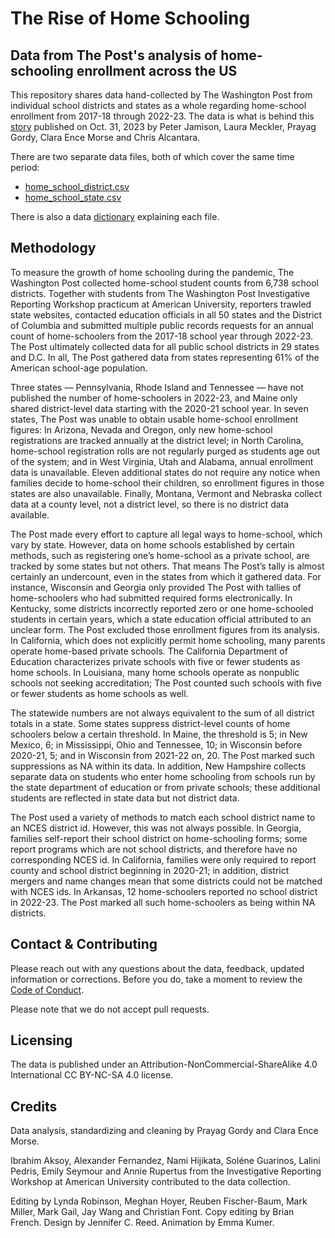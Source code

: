 # The Rise of Home Schooling
## Data from The Post's analysis of home-schooling enrollment across the US

This repository shares data hand-collected by The Washington Post from individual school districts and states as a whole regarding home-school enrollment from 2017-18 through 2022-23. The data is what is behind this [story](https://www.washingtonpost.com/education/interactive/2023/homeschooling-growth-data-by-district/) published on Oct. 31, 2023 by Peter Jamison, Laura Meckler, Prayag Gordy, Clara Ence Morse and Chris Alcantara.

There are two separate data files, both of which cover the same time period: 
- [home_school_district.csv](https://github.com/washingtonpost/data_home_schooling/blob/main/home_school_district.csv)
- [home_school_state.csv](https://github.com/washingtonpost/data_home_schooling/blob/main/home_school_state.csv)

There is also a data [dictionary](https://github.com/washingtonpost/data_home_schooling/blob/main/home_school_data_dictionary.csv) explaining each file.

## Methodology
To measure the growth of home schooling during the pandemic, The Washington Post collected home-school student counts from 6,738 school districts. Together with students from The Washington Post Investigative Reporting Workshop practicum at American University, reporters trawled state websites, contacted education officials in all 50 states and the District of Columbia and submitted multiple public records requests for an annual count of home-schoolers from the 2017-18 school year through 2022-23. The Post ultimately collected data for all public school districts in 29 states and D.C. In all, The Post gathered data from states representing 61% of the American school-age population.

Three states — Pennsylvania, Rhode Island and Tennessee — have not published the number of home-schoolers in 2022-23, and Maine only shared district-level data starting with the 2020-21 school year. In seven states, The Post was unable to obtain usable home-school enrollment figures: In Arizona, Nevada and Oregon, only new home-school registrations are tracked annually at the district level; in North Carolina, home-school registration rolls are not regularly purged as students age out of the system; and in West Virginia, Utah and Alabama, annual enrollment data is unavailable. Eleven additional states do not require any notice when families decide to home-school their children, so enrollment figures in those states are also unavailable. Finally, Montana, Vermont and Nebraska collect data at a county level, not a district level, so there is no district data available.

The Post made every effort to capture all legal ways to home-school, which vary by state. However, data on home schools established by certain methods, such as registering one’s home-school as a private school, are tracked by some states but not others. That means The Post’s tally is almost certainly an undercount, even in the states from which it gathered data. For instance, Wisconsin and Georgia only provided The Post with tallies of home-schoolers who had submitted required forms electronically. In Kentucky, some districts incorrectly reported zero or one home-schooled students in certain years, which a state education official attributed to an unclear form. The Post excluded those enrollment figures from its analysis. In California, which does not explicitly permit home schooling, many parents operate home-based private schools. The California Department of Education characterizes private schools with five or fewer students as home schools. In Louisiana, many home schools operate as nonpublic schools not seeking accreditation; The Post counted such schools with five or fewer students as home schools as well.

The statewide numbers are not always equivalent to the sum of all district totals in a state. Some states suppress district-level counts of home schoolers below a certain threshold. In Maine, the threshold is 5; in New Mexico, 6; in Mississippi, Ohio and Tennessee, 10; in Wisconsin before 2020-21, 5; and in Wisconsin from 2021-22 on, 20. The Post marked such suppressions as NA within its data. In addition, New Hampshire collects separate data on students who enter home schooling from schools run by the state department of education or from private schools; these additional students are reflected in state data but not district data. 

The Post used a variety of methods to match each school district name to an NCES district id. However, this was not always possible. In Georgia, families self-report their school district on home-schooling forms; some report programs which are not school districts, and therefore have no corresponding NCES id. In California, families were only required to report county and school district beginning in 2020-21; in addition, district mergers and name changes mean that some districts could not be matched with NCES ids. In Arkansas, 12 home-schoolers reported no school district in 2022-23. The Post marked all such home-schoolers as being within NA districts.

## Contact & Contributing
Please reach out with any questions about the data, feedback, updated information or corrections. Before you do, take a moment to review the [Code of Conduct](https://github.com/washingtonpost/data-police-shootings/blob/master/CODE_OF_CONDUCT.md).

Please note that we do not accept pull requests.

## Licensing
The data is published under an Attribution-NonCommercial-ShareAlike 4.0 International CC BY-NC-SA 4.0 license.

## Credits
Data analysis, standardizing and cleaning by Prayag Gordy and Clara Ence Morse.

Ibrahim Aksoy, Alexander Fernandez, Nami Hijikata, Soléne Guarinos, Lalini Pedris, Emily Seymour and Annie Rupertus from the Investigative Reporting Workshop at American University contributed to the data collection. 

Editing by Lynda Robinson, Meghan Hoyer, Reuben Fischer-Baum, Mark Miller, Mark Gail, Jay Wang and Christian Font. Copy editing by Brian French. Design by Jennifer C. Reed. Animation by Emma Kumer.
